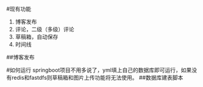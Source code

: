 
#现有功能

1. 博客发布
2. 评论，二级（多级）评论
3. 草稿箱，自动保存
4. 时间线

##博客发布


#如何运行
springboot项目不用多说了，yml填上自己的数据库即可运行，如果没有redis和fastdfs则草稿箱和图片上传功能将无法使用。
##数据库建表脚本

